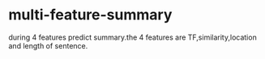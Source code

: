 # multi-feature-summary
during 4 features predict summary.the 4 features are TF,similarity,location and length of sentence.
